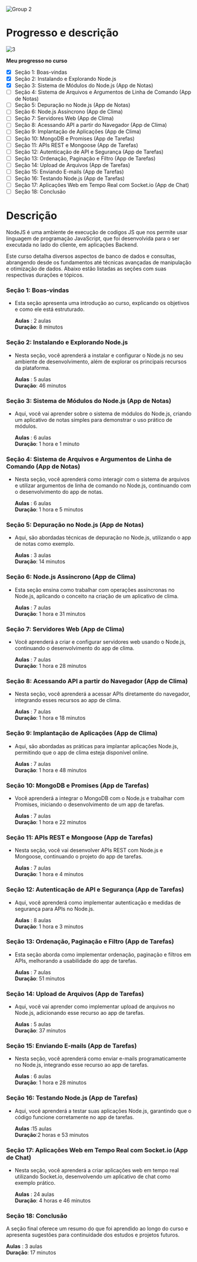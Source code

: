 ![Group 2](https://github.com/user-attachments/assets/6e4a3d91-9c0c-4985-a8d6-a35c4834663c)

# Progresso e descrição

![3](https://github.com/user-attachments/assets/c5176a77-5594-4c34-b7a8-24f14cd1ff5f)

**Meu progresso no curso**

- [x] Seção 1: Boas-vindas
- [x] Seção 2: Instalando e Explorando Node.js
- [x] Seção 3: Sistema de Módulos do Node.js (App de Notas)
- [ ] Seção 4: Sistema de Arquivos e Argumentos de Linha de Comando (App de Notas)
- [ ] Seção 5: Depuração no Node.js (App de Notas)
- [ ] Seção 6: Node.js Assíncrono (App de Clima)
- [ ] Seção 7: Servidores Web (App de Clima)
- [ ] Seção 8: Acessando API a partir do Navegador (App de Clima)
- [ ] Seção 9: Implantação de Aplicações (App de Clima)
- [ ] Seção 10: MongoDB e Promises (App de Tarefas)
- [ ] Seção 11: APIs REST e Mongoose (App de Tarefas)
- [ ] Seção 12: Autenticação de API e Segurança (App de Tarefas)
- [ ] Seção 13: Ordenação, Paginação e Filtro (App de Tarefas)
- [ ] Seção 14: Upload de Arquivos (App de Tarefas)
- [ ] Seção 15: Enviando E-mails (App de Tarefas)
- [ ] Seção 16: Testando Node.js (App de Tarefas)
- [ ] Seção 17: Aplicações Web em Tempo Real com Socket.io (App de Chat)
- [ ] Seção 18: Conclusão

# Descrição

NodeJS é uma ambiente de execução de codigos JS que nos permite usar linguagem de programação JavaScript,
que foi desenvolvida para o ser executada no lado do cliente, em aplicações Backend.

Este curso detalha diversos aspectos de banco de dados e consultas, abrangendo desde os fundamentos até técnicas avançadas de manipulação e otimização de dados. Abaixo estão listadas as seções com suas respectivas durações e tópicos.

### Seção 1: Boas-vindas

- Esta seção apresenta uma introdução ao curso, explicando os objetivos e como ele está estruturado.

  **Aulas** : 2 aulas  
  **Duração**: 8 minutos

### Seção 2: Instalando e Explorando Node.js

- Nesta seção, você aprenderá a instalar e configurar o Node.js no seu ambiente de desenvolvimento, além de explorar os principais recursos da plataforma.

  **Aulas** : 5 aulas  
   **Duração**: 46 minutos

### Seção 3: Sistema de Módulos do Node.js (App de Notas)

- Aqui, você vai aprender sobre o sistema de módulos do Node.js, criando um aplicativo de notas simples para demonstrar o uso prático de módulos.

  **Aulas** : 6 aulas  
  **Duração**: 1 hora e 1 minuto

### Seção 4: Sistema de Arquivos e Argumentos de Linha de Comando (App de Notas)

- Nesta seção, você aprenderá como interagir com o sistema de arquivos e utilizar argumentos de linha de comando no Node.js, continuando com o desenvolvimento do app de notas.

  **Aulas** : 6 aulas  
   **Duração**: 1 hora e 5 minutos

### Seção 5: Depuração no Node.js (App de Notas)

- Aqui, são abordadas técnicas de depuração no Node.js, utilizando o app de notas como exemplo.

  **Aulas** : 3 aulas  
   **Duração**: 14 minutos

### Seção 6: Node.js Assíncrono (App de Clima)

- Esta seção ensina como trabalhar com operações assíncronas no Node.js, aplicando o conceito na criação de um aplicativo de clima.

  **Aulas** : 7 aulas  
   **Duração**: 1 hora e 31 minutos

### Seção 7: Servidores Web (App de Clima)

- Você aprenderá a criar e configurar servidores web usando o Node.js, continuando o desenvolvimento do app de clima.

  **Aulas** : 7 aulas  
   **Duração**: 1 hora e 28 minutos

### Seção 8: Acessando API a partir do Navegador (App de Clima)

- Nesta seção, você aprenderá a acessar APIs diretamente do navegador, integrando esses recursos ao app de clima.

  **Aulas** : 7 aulas  
   **Duração**: 1 hora e 18 minutos

### Seção 9: Implantação de Aplicações (App de Clima)

- Aqui, são abordadas as práticas para implantar aplicações Node.js, permitindo que o app de clima esteja disponível online.

  **Aulas** : 7 aulas  
   **Duração**: 1 hora e 48 minutos

### Seção 10: MongoDB e Promises (App de Tarefas)

- Você aprenderá a integrar o MongoDB com o Node.js e trabalhar com Promises, iniciando o desenvolvimento de um app de tarefas.

  **Aulas** : 7 aulas  
   **Duração**: 1 hora e 22 minutos

### Seção 11: APIs REST e Mongoose (App de Tarefas)

- Nesta seção, você vai desenvolver APIs REST com Node.js e Mongoose, continuando o projeto do app de tarefas.

  **Aulas** : 7 aulas  
   **Duração**: 1 hora e 4 minutos

### Seção 12: Autenticação de API e Segurança (App de Tarefas)

- Aqui, você aprenderá como implementar autenticação e medidas de segurança para APIs no Node.js.

  **Aulas** : 8 aulas  
   **Duração**: 1 hora e 3 minutos

### Seção 13: Ordenação, Paginação e Filtro (App de Tarefas)

- Esta seção aborda como implementar ordenação, paginação e filtros em APIs, melhorando a usabilidade do app de tarefas.

  **Aulas** : 7 aulas  
   **Duração**: 51 minutos

### Seção 14: Upload de Arquivos (App de Tarefas)

- Aqui, você vai aprender como implementar upload de arquivos no Node.js, adicionando esse recurso ao app de tarefas.

  **Aulas** : 5 aulas  
   **Duração**: 37 minutos

### Seção 15: Enviando E-mails (App de Tarefas)

- Nesta seção, você aprenderá como enviar e-mails programaticamente no Node.js, integrando esse recurso ao app de tarefas.

  **Aulas** : 6 aulas  
   **Duração**: 1 hora e 28 minutos

### Seção 16: Testando Node.js (App de Tarefas)

- Aqui, você aprenderá a testar suas aplicações Node.js, garantindo que o código funcione corretamente no app de tarefas.

  **Aulas** :15 aulas  
   **Duração**:2 horas e 53 minutos

### Seção 17: Aplicações Web em Tempo Real com Socket.io (App de Chat)

- Nesta seção, você aprenderá a criar aplicações web em tempo real utilizando Socket.io, desenvolvendo um aplicativo de chat como exemplo prático.

  **Aulas** : 24 aulas  
   **Duração**: 4 horas e 46 minutos

### Seção 18: Conclusão

A seção final oferece um resumo do que foi aprendido ao longo do curso e apresenta sugestões para continuidade dos estudos e projetos futuros.

**Aulas** : 3 aulas  
 **Duração**: 17 minutos
